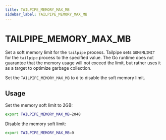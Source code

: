 ```yaml
---
title: TAILPIPE_MEMORY_MAX_MB
sidebar_label: TAILPIPE_MEMORY_MAX_MB
---
```

# TAILPIPE_MEMORY_MAX_MB

Set a soft memory limit for the `tailpipe` process.  Tailpipe sets `GOMEMLIMIT` for the `tailpipe` process to the specified value.  The Go runtime does not guarantee that the memory usage will not exceed the limit, but rather uses it as a target to optimize garbage collection.

Set the `TAILPIPE_MEMORY_MAX_MB` to `0` to disable the soft memory limit.

## Usage 

Set the memory soft limit to 2GB:
```bash
export TAILPIPE_MEMORY_MAX_MB=2048
```

Disable the memory soft limit:
```bash
export TAILPIPE_MEMORY_MAX_MB=0
```